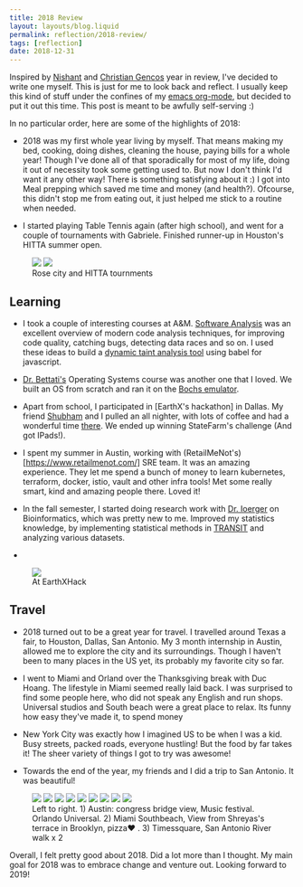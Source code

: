 ```yaml
---
title: 2018 Review
layout: layouts/blog.liquid
permalink: reflection/2018-review/
tags: [reflection]
date: 2018-12-31
---
```


Inspired by [Nishant](https://nishanttotla.com/blog/2017-year-in-review/) and [Christian Gencos](https://christian.gen.co/2017-review) year in review, I've decided to write one myself. This is just for me to look back and reflect. I usually keep this kind of stuff under the confines of my [emacs org-mode](https://orgmode.org/), but decided to put it out this time. This post is meant to be awfully self-serving :)

In no particular order, here are some of the highlights of 2018:

* 2018 was my first whole year living by myself. That means making my bed, cooking, doing dishes, cleaning the house, paying bills for a whole year! Though I've done all of that sporadically for most of my life, doing it out of necessity took some getting used to. But now I don't think I'd want it any other way! There is something satisfying about it :) I got into Meal prepping which saved me time and money (and health?). Ofcourse, this didn't stop me from eating out, it just helped me stick to a routine when needed.

* I started playing Table Tennis again (after high school), and went for a couple of tournaments with Gabriele. Finished runner-up in Houston's HITTA summer open.

<figure>
  <img class="ui inline medium image" src="/img/2018-review/table-tennis.jpg">
  <img class="ui inline medium image" src="/img/2018-review/table-tennis-medals.jpg">
  <figcaption>Rose city and HITTA tournments</figcaption>
</figure>

## Learning

* I took a couple of interesting courses at A&M. [Software Analysis](https://parasol.tamu.edu/~jeff/course/689_spring2018/) was an excellent overview of modern code analysis techniques, for improving code quality, catching bugs, detecting data races and so on. I used these ideas to build a [dynamic taint analysis tool](https://github.com/subsid/dtaint-js) using babel for javascript.

* [Dr. Bettati's](http://faculty.cs.tamu.edu/bettati/) Operating Systems course was another one that I loved. We built an OS from scratch and ran it on the [Bochs emulator](http://bochs.sourceforge.net/).

* Apart from school, I participated in [EarthX's hackathon] in Dallas. My friend [Shubham](https://www.linkedin.com/in/shubham7jain/) and I pulled an all nighter, with lots of coffee and had a wonderful time [there](https://earthxhack18.devpost.com). We ended up winning StateFarm's challenge (And got IPads!).

* I spent my summer in Austin, working with (RetailMeNot's)[https://www.retailmenot.com/] SRE team. It was an amazing experience. They let me spend a bunch of money to learn kubernetes, terraform, docker, istio, vault and other infra tools! Met some really smart, kind and amazing people there. Loved it!

* In the fall semester, I started doing research work with [Dr. Ioerger](http://faculty.cs.tamu.edu/ioerger/) on Bioinformatics, which was pretty new to me. Improved my statistics knowledge, by implementing statistical methods in [TRANSIT](https://github.com/mad-lab/transit) and analyzing various datasets.
*
<figure>
  <img class="ui inline medium image" src="/img/2018-review/earthxhack.jpg">
  <figcaption>At EarthXHack</figcaption>
</figure>

## Travel

* 2018 turned out to be a great year for travel. I travelled around Texas a fair, to Houston, Dallas, San Antonio. My 3 month internship in Austin, allowed me to explore the city and its surroundings. Though I haven't been to many places in the US yet, its probably my favorite city so far.

* I went to Miami and Orland over the Thanksgiving break with Duc Hoang. The lifestyle in Miami seemed really laid back. I was surprised to find some people here, who did not speak any English and run shops. Universal studios and South beach were a great place to relax. Its funny how easy they've made it, to spend money

* New York City was exactly how I imagined US to be when I was a kid. Busy streets, packed roads, everyone hustling! But the food by far takes it! The sheer variety of things I got to try was awesome!

* Towards the end of the year, my friends and I did a trip to San Antonio. It was beautiful!

<figure>
  <img class="ui inline medium image" src="/img/2018-review/austin-city.jpg">
  <img class="ui inline medium image" src="/img/2018-review/austin-music.jpg">
  <img class="ui inline medium image" src="/img/2018-review/gringotts.jpg">
  <img class="ui inline medium image" src="/img/2018-review/miami.jpg">
  <img class="ui inline medium image" src="/img/2018-review/nyc.jpg">
  <img class="ui inline medium image" src="/img/2018-review/nyc-pizza.jpg">
  <img class="ui inline medium image" src="/img/2018-review/times-square.jpg">
  <img class="ui inline medium image" src="/img/2018-review/san-antonio.jpg">
  <img class="ui inline medium image" src="/img/2018-review/san-antonio-2.jpg">
  <figcaption>Left to right. 
  1) Austin: congress bridge view, Music festival. Orlando Universal. 
  2) Miami Southbeach, View from Shreyas's terrace in Brooklyn, pizza❤️ .
  3) Timessquare, San Antonio River walk x 2</figcaption>
</figure>


Overall, I felt pretty good about 2018. Did a lot more than I thought. My main goal for 2018 was to embrace change and venture out. Looking forward to 2019!

